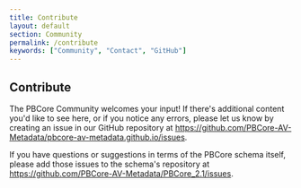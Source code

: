 ```yaml
---
title: Contribute
layout: default
section: Community
permalink: /contribute
keywords: ["Community", "Contact", "GitHub"]
---
```

<h2 class="dark-grey title bold">Contribute</h2>

The PBCore Community welcomes your input! If there's additional content you'd like to see here, or if you notice any errors, please let us know by creating an issue in our GitHub repository at <a href="https://github.com/PBCore-AV-Metadata/pbcore-av-metadata.github.io/issues">https://github.com/PBCore-AV-Metadata/pbcore-av-metadata.github.io/issues</a>.

If you have questions or suggestions in terms of the PBCore schema itself, please add those issues to the schema's repository at <a href="https://github.com/PBCore-AV-Metadata/PBCore_2.1/issues">https://github.com/PBCore-AV-Metadata/PBCore_2.1/issues</a>.
